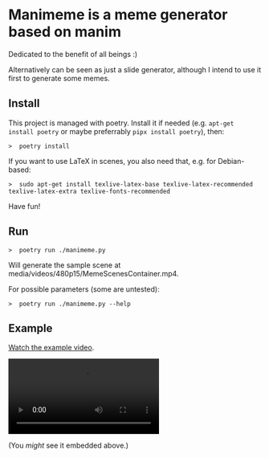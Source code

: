 # Manimeme is a meme generator based on manim

Dedicated to the benefit of all beings :)

Alternatively can be seen as just a slide generator, although I intend to use it first to generate some memes.


## Install

This project is managed with poetry. Install it if needed (e.g. `apt-get install poetry` or maybe preferrably `pipx install poetry`), then:

```
>  poetry install
```

If you want to use LaTeX in scenes, you also need that, e.g. for Debian-based:

```
>  sudo apt-get install texlive-latex-base texlive-latex-recommended texlive-latex-extra texlive-fonts-recommended
```

Have fun!

## Run

```
>  poetry run ./manimeme.py
```

Will generate the sample scene at media/videos/480p15/MemeScenesContainer.mp4.

For possible parameters (some are untested):

```
>  poetry run ./manimeme.py --help
```

## Example

[Watch the example video](https://github.com/flancian/manimeme/blob/main/example.mp4).

<video src="https://github.com/flancian/manimeme/raw/refs/heads/main/example.mp4" controls>
Your browser does not support the video tag.
</video>

(You *might* see it embedded above.)
